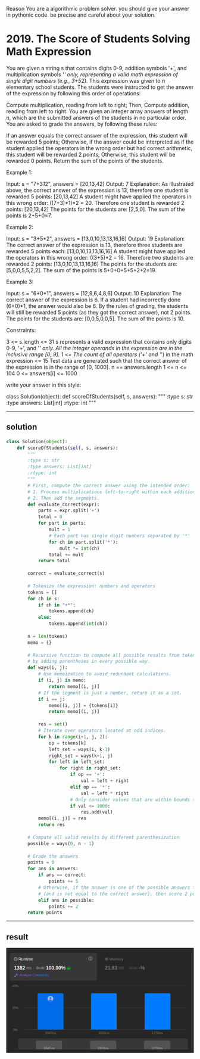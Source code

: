Reason You are a algorithmic problem solver. you should give your answer in pythonic code. be precise and careful about your solution.

# 2019. The Score of Students Solving Math Expression

You are given a string s that contains digits 0-9, addition symbols '+', and multiplication symbols '*' only, representing a valid math expression of single digit numbers (e.g., 3+5*2). This expression was given to n elementary school students. The students were instructed to get the answer of the expression by following this order of operations:

Compute multiplication, reading from left to right; Then,
Compute addition, reading from left to right.
You are given an integer array answers of length n, which are the submitted answers of the students in no particular order. You are asked to grade the answers, by following these rules:

If an answer equals the correct answer of the expression, this student will be rewarded 5 points;
Otherwise, if the answer could be interpreted as if the student applied the operators in the wrong order but had correct arithmetic, this student will be rewarded 2 points;
Otherwise, this student will be rewarded 0 points.
Return the sum of the points of the students.

Example 1:

Input: s = "7+3*1*2", answers = [20,13,42]
Output: 7
Explanation: As illustrated above, the correct answer of the expression is 13, therefore one student is rewarded 5 points: [20,13,42]
A student might have applied the operators in this wrong order: ((7+3)*1)*2 = 20. Therefore one student is rewarded 2 points: [20,13,42]
The points for the students are: [2,5,0]. The sum of the points is 2+5+0=7.

Example 2:

Input: s = "3+5*2", answers = [13,0,10,13,13,16,16]
Output: 19
Explanation: The correct answer of the expression is 13, therefore three students are rewarded 5 points each: [13,0,10,13,13,16,16]
A student might have applied the operators in this wrong order: ((3+5)*2 = 16. Therefore two students are rewarded 2 points: [13,0,10,13,13,16,16]
The points for the students are: [5,0,0,5,5,2,2]. The sum of the points is 5+0+0+5+5+2+2=19.

Example 3:

Input: s = "6+0*1", answers = [12,9,6,4,8,6]
Output: 10
Explanation: The correct answer of the expression is 6.
If a student had incorrectly done (6+0)*1, the answer would also be 6.
By the rules of grading, the students will still be rewarded 5 points (as they got the correct answer), not 2 points.
The points for the students are: [0,0,5,0,0,5]. The sum of the points is 10.

Constraints:

3 <= s.length <= 31
s represents a valid expression that contains only digits 0-9, '+', and '*' only.
All the integer operands in the expression are in the inclusive range [0, 9].
1 <= The count of all operators ('+' and '*') in the math expression <= 15
Test data are generated such that the correct answer of the expression is in the range of [0, 1000].
n == answers.length
1 <= n <= 104
0 <= answers[i] <= 1000

write your answer in this style:

class Solution(object):
    def scoreOfStudents(self, s, answers):
        """
        :type s: str
        :type answers: List[int]
        :rtype: int
        """
        

---

## solution

```python
class Solution(object):
    def scoreOfStudents(self, s, answers):
        """
        :type s: str
        :type answers: List[int]
        :rtype: int
        """
        # First, compute the correct answer using the intended order:
        # 1. Process multiplications left-to-right within each addition segment.
        # 2. Then add the segments.
        def evaluate_correct(expr):
            parts = expr.split('+')
            total = 0
            for part in parts:
                mult = 1
                # Each part has single digit numbers separated by '*'
                for ch in part.split('*'):
                    mult *= int(ch)
                total += mult
            return total
        
        correct = evaluate_correct(s)
        
        # Tokenize the expression: numbers and operators
        tokens = []
        for ch in s:
            if ch in "+*":
                tokens.append(ch)
            else:
                tokens.append(int(ch))
        
        n = len(tokens)
        memo = {}
        
        # Recursive function to compute all possible results from tokens[i:j+1]
        # by adding parentheses in every possible way.
        def ways(i, j):
            # Use memoization to avoid redundant calculations.
            if (i, j) in memo:
                return memo[(i, j)]
            # If the segment is just a number, return it as a set.
            if i == j:
                memo[(i, j)] = {tokens[i]}
                return memo[(i, j)]
            
            res = set()
            # Iterate over operators located at odd indices.
            for k in range(i+1, j, 2):
                op = tokens[k]
                left_set = ways(i, k-1)
                right_set = ways(k+1, j)
                for left in left_set:
                    for right in right_set:
                        if op == '+':
                            val = left + right
                        elif op == '*':
                            val = left * right
                        # Only consider values that are within bounds (<= 1000)
                        if val <= 1000:
                            res.add(val)
            memo[(i, j)] = res
            return res
        
        # Compute all valid results by different parenthesization
        possible = ways(0, n - 1)
        
        # Grade the answers
        points = 0
        for ans in answers:
            if ans == correct:
                points += 5
            # Otherwise, if the answer is one of the possible answers from different parenthesizations
            # (and is not equal to the correct answer), then score 2 points.
            elif ans in possible:
                points += 2
        return points
```


---

## result

![alt text](assets/image3.png)